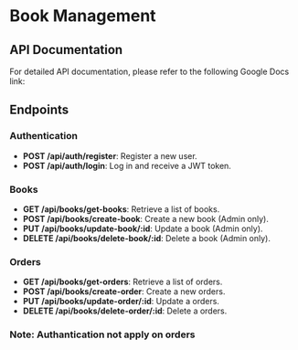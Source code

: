 # Book Management

## API Documentation

For detailed API documentation, please refer to the following Google Docs link:



## Endpoints

### Authentication
- **POST /api/auth/register**: Register a new user.
- **POST /api/auth/login**: Log in and receive a JWT token.

### Books
- **GET /api/books/get-books**: Retrieve a list of books.
- **POST /api/books/create-book**: Create a new book (Admin only).
- **PUT /api/books/update-book/:id**: Update a book (Admin only).
- **DELETE /api/books/delete-book/:id**: Delete a book (Admin only).
  
### Orders
- **GET /api/books/get-orders**: Retrieve a list of orders.
- **POST /api/books/create-order**: Create a new orders.
- **PUT /api/books/update-order/:id**: Update a orders.
- **DELETE /api/books/delete-order/:id**: Delete a orders.


### Note: Authantication not apply on orders
